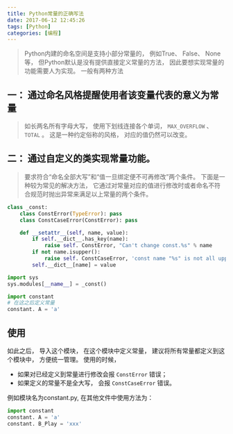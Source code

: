 ```yaml
---
title: Python常量的正确写法
date: 2017-06-12 12:45:26
tags: [Python]
categories: [编程]
---
```


> Python内建的命名空间是支持小部分常量的， 例如True、 False、 None等， 但Python默认是没有提供直接定义常量的方法， 因此要想实现常量的功能需要人为实现。 一般有两种方法

## 一： 通过命名风格提醒使用者该变量代表的意义为常量

> 如长两名所有字母大写， 使用下划线连接各个单词， `MAX_OVERFLOW` 、 `TOTAL` 。 这是一种约定俗称的风格， 对应的值仍然可以改变。

## 二： 通过自定义的类实现常量功能。

> 要求符合“命名全部大写”和“值一旦绑定便不可再修改”两个条件。 下面是一种较为常见的解决方法， 它通过对常量对应的值进行修改时或者命名不符合规范时抛出异常来满足以上常量的两个条件。

```python
class _const:
    class ConstError(TypeError): pass
    class ConstCaseError(ConstError): pass

    def __setattr__(self, name, value):
        if self.__dict__.has_key(name):
            raise self. ConstError, "Can't change const.%s" % name
        if not name.isupper():
            raise self. ConstCaseError, 'const name "%s" is not all uppercase' % name
        self.__dict__[name] = value

import sys
sys.modules[__name__] = _const()

import constant
# 在这之后定义常量
constant. A = 'a'

```

## 使用

如此之后， 导入这个模块， 在这个模块中定义常量， 建议将所有常量都定义到这个模块中， 方便统一管理。 使用的时候，

- 如果对已经定义到常量进行修改会报 `ConstError` 错误；
- 如果定义的常量不是全大写， 会报 `ConstCaseError` 错误。

例如模块名为constant.py, 在其他文件中使用方法为：

```python
import constant
constant. A = 'a'
constant. B_Play = 'xxx'
```
